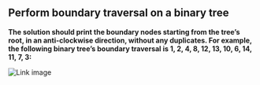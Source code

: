 ## Perform boundary traversal on a binary tree ##

**The solution should print the boundary nodes starting from the tree’s root, in an anti-clockwise direction, 
without any duplicates. For example, the following binary tree’s boundary traversal is 
1, 2, 4, 8, 12, 13, 10, 6, 14, 11, 7, 3:**

![Link image](https://www.techiedelight.com/wp-content/uploads/Big-Binary-Tree-768x1034.png)

